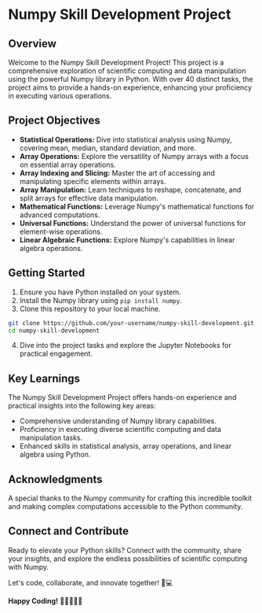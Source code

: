 # Numpy Skill Development Project

## Overview

Welcome to the Numpy Skill Development Project! This project is a comprehensive exploration of scientific computing and data manipulation using the powerful Numpy library in Python. With over 40 distinct tasks, the project aims to provide a hands-on experience, enhancing your proficiency in executing various operations.

## Project Objectives

- **Statistical Operations:** Dive into statistical analysis using Numpy, covering mean, median, standard deviation, and more.
- **Array Operations:** Explore the versatility of Numpy arrays with a focus on essential array operations.
- **Array Indexing and Slicing:** Master the art of accessing and manipulating specific elements within arrays.
- **Array Manipulation:** Learn techniques to reshape, concatenate, and split arrays for effective data manipulation.
- **Mathematical Functions:** Leverage Numpy's mathematical functions for advanced computations.
- **Universal Functions:** Understand the power of universal functions for element-wise operations.
- **Linear Algebraic Functions:** Explore Numpy's capabilities in linear algebra operations.

## Getting Started

1. Ensure you have Python installed on your system.
2. Install the Numpy library using `pip install numpy`.
3. Clone this repository to your local machine.

```bash
git clone https://github.com/your-username/numpy-skill-development.git
cd numpy-skill-development
```

4. Dive into the project tasks and explore the Jupyter Notebooks for practical engagement.

## Key Learnings

The Numpy Skill Development Project offers hands-on experience and practical insights into the following key areas:

- Comprehensive understanding of Numpy library capabilities.
- Proficiency in executing diverse scientific computing and data manipulation tasks.
- Enhanced skills in statistical analysis, array operations, and linear algebra using Python.

## Acknowledgments

A special thanks to the Numpy community for crafting this incredible toolkit and making complex computations accessible to the Python community.

## Connect and Contribute

Ready to elevate your Python skills? Connect with the community, share your insights, and explore the endless possibilities of scientific computing with Numpy.

Let's code, collaborate, and innovate together! 🚀💻

**Happy Coding!** 🎉👩‍💻👨‍💻
